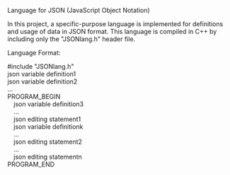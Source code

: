 Language for JSON (JavaScript Object Notation)

In this project, a specific-purpose language is implemented for definitions and usage
of data in JSON format. This language is compiled in C++ by including only the "JSONlang.h"
header file.

Language Format:

#include "JSONlang.h" <br>
json variable definition1 <br>
json variable definition2 <br>
… <br>
PROGRAM_BEGIN <br>
&emsp;json variable definition3 <br>
&emsp;… <br>
&emsp;json editing statement1 <br>
&emsp;json variable definitionk <br>
&emsp;… <br>
&emsp;json editing statement2 <br>
&emsp;… <br>
&emsp;json editing statementn <br>
PROGRAM_END <br>
